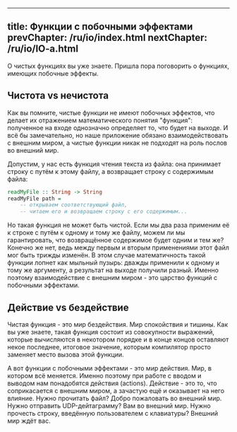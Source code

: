 ----
title: Функции с побочными эффектами
prevChapter: /ru/io/index.html
nextChapter: /ru/io/IO-a.html
----

О чистых функциях вы уже знаете. Пришла пора поговорить о функциях, имеющих побочные эффекты.

## Чистота vs нечистота

Как вы помните, чистые функции не имеют побочных эффектов, что делает их отражением математического понятия "функция": полученное на входе однозначно определяет то, что будет на выходе. И всё бы замечательно, но наше приложение обязано взаимодействовать с внешним миром, а чистые функции никак не подходят на роль послов во внешний мир.

Допустим, у нас есть функция чтения текста из файла: она принимает строку с путём к этому файлу, а возвращает строку с содержимым файла:

```haskell
readMyFile :: String -> String
readMyFile path =
    -- открываем соответствующий файл,
    -- читаем его и возвращаем строку с его содержимым...
````

Но такая функция не может быть чистой. Если мы два раза применим её к строке с путём к одному и тому же файлу, можем ли мы гарантировать, что возвращённое содержимое будет одним и тем же? Конечно же нет, ведь между первым и вторым применениями этот файл мог быть трижды изменён. В этом случае математичность такой функции лопнет как мыльный пузырь: дважды применили к одному и тому же аргументу, а результат на выходе получили разный. Именно поэтому взаимодействие с внешним миром - это царство функций с побочными эффектами.

## Действие vs бездействие

Чистая функция - это мир бездействия. Мир спокойствия и тишины. Как вы уже знаете, такая функция состоит из совокупности выражений, которые вычисляются в некотором порядке и в конце концов оставляют некое последнее, итоговое значение, которым компилятор просто заменяет место вызова этой функции.

А вот функции с побочными эффектами - это мир действия. Мир, в котором всё меняется. Именно поэтому при работе с вводом и выводом нам понадобятся действия (actions). Действие - это то, что соприкасается с внешним миром, а зачастую ещё и оказывает на него влияние. Нужно прочитать файл? Добро пожаловать во внешний мир. Нужно отправить UDP-дейтаграмму? Вам во внешний мир. Нужно прочесть строку, введённую пользователем с клавиатуры? Внешний мир ждёт вас.
